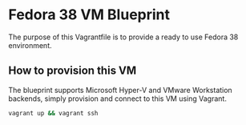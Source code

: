 # Fedora 38 VM Blueprint

The purpose of this Vagrantfile is to provide a ready to use Fedora 38 environment.

## How to provision this VM

The blueprint supports Microsoft Hyper-V and VMware Workstation backends, simply provision and connect to this VM using Vagrant.

```bash
vagrant up && vagrant ssh
```

